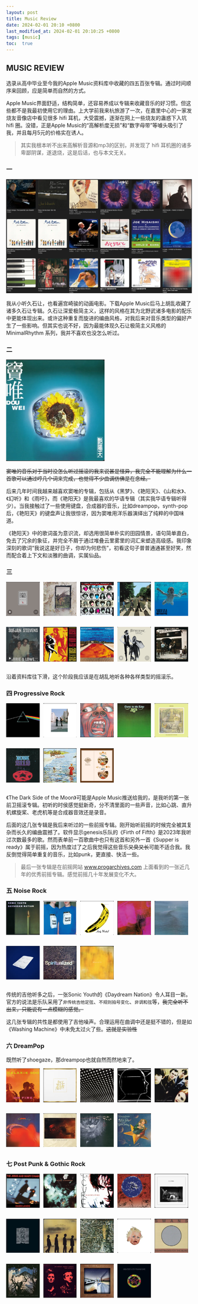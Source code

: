 ```yaml
---
layout: post
title: Music Review
date: 2024-02-01 20:10 +0800
last_modified_at: 2024-02-01 20:10:25 +0800
tags: [music]
toc:  true
---
```


## MUSIC REVIEW

选录从高中毕业至今我的Apple Music资料库中收藏的四五百张专辑。通过时间顺序来回顾，应是简单而自然的方式。

Apple Music界面舒适，结构简单，还容易养成以专辑来收藏音乐的好习惯。但这些都不是我最初使用它的理由。上大学前我来杭旅游了一次，在嘉里中心的一家发烧友音像店中看见很多 hifi 耳机，大受震撼，逐渐在网上一些烧友的蛊惑下入坑 hifi 圈。没错，正是Apple Music的“高解析度无损”和“数字母带”等噱头吸引了我，并且每月5元的价格实在诱人。

> 其实我根本听不出来高解析音源和mp3的区别，并发现了 hifi 耳机圈的诸多卑鄙阴谋，遂退烧，这是后话，也与本文无关。

### 一

![image-20240301124338510](https://github.com/utenasama/utenasama.github.io/raw/master/media/image-20240301124338510.png)

我从小听久石让，也看遍宫崎骏的动画电影。下载Apple Music后马上胡乱收藏了诸多久石让专辑。久石让深爱极简主义，这样的风格在其为北野武诸多电影的配乐中更能体现出来。或许这种重复而旋进的编曲风格，对我后来对音乐类型的偏好产生了一些影响。但其实也说不好，因为最能体现久石让极简主义风格的 MinimalRhythm 系列，我并不喜欢也没怎么听过。

### 二

![image-20240301134446766](https://github.com/utenasama/utenasama.github.io/raw/master/media/image-20240301134446766.png)

<del>窦唯的音乐对于当时没怎么听过摇滚的我来说甚是怪异，我完全不能理解为什么一首歌可以通过哼几个词来完成，也觉得不少曲调仿佛是在念经。</del>

后来几年时间我越来越喜欢窦唯的专辑，包括从《黑梦》、《艳阳天》、《山和水》、《幻听》和《雨吁》，而《艳阳天》是我最喜欢的华语专辑（其实我华语专辑听得少）。当我接触过了一些使用键盘，合成器的音乐，比如dreampop，synth-pop后，《艳阳天》的键盘声让我很惊讶，因为窦唯用洋乐器演绎出了纯粹的中国味道。

《艳阳天》中的歌词虽为意识流，却选用很简单朴实的田园情景，语句简单直白，免去了冗余的象征，并完全不屑于通过堆叠云里雾里的词汇来塑造高级感。我印象深刻的歌词“我说这是好日子，你却为何悲伤”，初看这句子普普通通甚至好笑，然而配合着上下文和淡雅的曲调，实属仙品。

### 三

<html lang="en">
<head>
<meta charset="UTF-8">
<meta name="viewport" content="width=device-width, initial-scale=1.0">
<title>Images Side by Side</title>
<style>
  .image-container {
    display: flex;
    justify-content: space-between;
    margin-bottom: 20px; /* 设置容器之间的间距 */
  }
  .image-container.left-align {
    justify-content: flex-start; /* 左对齐 */
  }
   .image-container.left-align img {
    margin-right: 10px; /* 图片右侧间距 */
  }
  .image-container img {
    max-width: 18%; /* 控制图片宽度 */
    margin-bottom: 10px; /* 设置图片之间的间距 */
  }
</style>
</head>
<body>

<div class="image-container left-align">
  <img src="https://github.com/utenasama/utenasama.github.io/raw/master/media/image-20240301134359409.png" alt="Image 1">
  <img src="https://github.com/utenasama/utenasama.github.io/raw/master/media/image-20240301134541022.png" alt="Image 2">
  <img src="https://github.com/utenasama/utenasama.github.io/raw/master/media/image-20240301134624103.png" alt="Image 3">
  <img src="https://github.com/utenasama/utenasama.github.io/raw/master/media/image-20240301134656408.png" alt="Image 4">
  <img src="https://github.com/utenasama/utenasama.github.io/raw/master/media/image-20240301134554419.png" alt="Image 5">
</div>

<div class="image-container left-align">
  <img src="https://github.com/utenasama/utenasama.github.io/raw/master/media/image-20240301134420991.png" alt="Image 6">
  <img src="https://github.com/utenasama/utenasama.github.io/raw/master/media/image-20240301134906939.png" alt="Image 7">
  <img src="https://github.com/utenasama/utenasama.github.io/raw/master/media/image-20240301134943394.png" alt="Image 8">
  <img src="https://github.com/utenasama/utenasama.github.io/raw/master/media/image-20240301135004194.png" alt="Image 9">
  <img src="https://github.com/utenasama/utenasama.github.io/raw/master/media/image-20240301135206303.png" alt="Image 10">
</div>
</body>
</html>

沿着资料库往下滑，这个阶段我应该是在胡乱地听各种各样类型的摇滚乐。



### 四 Progressive Rock

<!DOCTYPE html>
<html lang="en">
<head>
<meta charset="UTF-8">
<meta name="viewport" content="width=device-width, initial-scale=1.0">
<title>Images Side by Side</title>
<style>
  .image-container {
    display: flex;
    justify-content: space-between;
    margin-bottom: 20px; /* 设置容器之间的间距 */
  }
  .image-container.left-align {
    justify-content: flex-start; /* 左对齐 */
  }
   .image-container.left-align img {
    margin-right: 10px; /* 图片右侧间距 */
  }
  .image-container img {
    max-width: 18%; /* 控制图片宽度 */
    margin-bottom: 10px; /* 设置图片之间的间距 */
  }
</style>
</head>
<body>

<div class="image-container left-align">
  <img src="https://github.com/utenasama/utenasama.github.io/raw/master/media/image-20240301145503653.png" alt="Image 1">
  <img src="https://github.com/utenasama/utenasama.github.io/raw/master/media/image-20240301145536295.png" alt="Image 2">
  <img src="https://github.com/utenasama/utenasama.github.io/raw/master/media/image-20240301145647443.png" alt="Image 3">
  <img src="https://github.com/utenasama/utenasama.github.io/raw/master/media/image-20240301145659004.png" alt="Image 4">
  <img src="https://github.com/utenasama/utenasama.github.io/raw/master/media/image-20240301145717480.png" alt="Image 5">
</div>

<div class="image-container left-align"> <!-- 添加 left-align 类 -->
  <img src="https://github.com/utenasama/utenasama.github.io/raw/master/media/image-20240301145737069.png" alt="Image 6">
  <img src="https://github.com/utenasama/utenasama.github.io/raw/master/media/image-20240301145751857.png" alt="Image 7">
  <img src="https://github.com/utenasama/utenasama.github.io/raw/master/media/image-20240301151628215.png" alt="Image 8">
</div>

</body>
</html>

《The Dark Side of the Moon》可能是Apple Music推送给我的，是我听的第一张前卫摇滚专辑。初听的时侯感觉挺新奇，分不清里面的一些声音，比如心跳、直升机螺旋桨、老虎机等是合成器音效还是录音。

后面的这几张专辑是我后来听过的一些前摇专辑。刚开始听前摇的时候完全被其复杂而长久的编曲震撼了。软件显示genesis乐队的《Firth of Fifth》是2023年我听过次数最多的歌。然而表单前一百歌曲中也只有这首和另外一首《Supper is ready》属于前摇，因为热度过了之后我觉得这些音乐<del>又臭又长</del>可能不适合我。我反倒觉得简单重复的音乐，比如punk，更直接、快活一些。

> 最后一张专辑是在前摇网站 www.progarchives.com 上面看到的一张近几年的优秀前摇专辑。感觉前摇几十年发展变化不大。



### 五 Noise Rock
<html lang="en">
<head>
<meta charset="UTF-8">
<meta name="viewport" content="width=device-width, initial-scale=1.0">
<title>Images Side by Side</title>
<style>
  .image-container {
    display: flex;
    justify-content: space-between;
    margin-bottom: 20px; /* 设置容器之间的间距 */
  }
  .image-container.left-align {
    justify-content: flex-start; /* 左对齐 */
  }
   .image-container.left-align img {
    margin-right: 10px; /* 图片右侧间距 */
  }
  .image-container img {
    max-width: 18%; /* 控制图片宽度 */
    margin-bottom: 10px; /* 设置图片之间的间距 */
  }
</style>
</head>
<body>

<div class="image-container left-align">
  <img src="https://github.com/utenasama/utenasama.github.io/raw/master/media/image-20240301152310326.png" alt="Image 1">
  <img src="https://github.com/utenasama/utenasama.github.io/raw/master/media/image-20240301152326658.png" alt="Image 2">
  <img src="https://github.com/utenasama/utenasama.github.io/raw/master/media/image-20240301152349161.png" alt="Image 3">
  <img src="https://github.com/utenasama/utenasama.github.io/raw/master/media/image-20240301152420130.png" alt="Image 4">
  <img src="https://github.com/utenasama/utenasama.github.io/raw/master/media/image-20240301152521179.png" alt="Image 5">
</div>

<div class="image-container left-align">
  <img src="https://github.com/utenasama/utenasama.github.io/raw/master/media/image-20240301154700052.png" alt="Image 6">
  <img src="https://github.com/utenasama/utenasama.github.io/raw/master/media/image-20240301154726812.png" alt="Image 7">
  <img src="https://github.com/utenasama/utenasama.github.io/raw/master/media/image-20240301154543517.png" alt="Image 8">
</div>

</body>
</html>

传统的吉他听多之后，一张Sonic Youth的《Daydream Nation》令人耳目一新。官方的说法是乐队采用了`非传统吉他定弦`、`不规则拍号变化`、`非调和弦`等，<del>我完全听不出来，只能说有一点模糊的感觉。</del>

这几张专辑的共性是都使用了吉他噪声。合理运用在曲调中还是挺不错的，但是如《Washing Machine》中未免太过火了些。<del>这就是实验性</del>

### 六 DreamPop

既然听了shoegaze，那dreampop也就自然而然地来了。

<html lang="en">
<head>
<meta charset="UTF-8">
<meta name="viewport" content="width=device-width, initial-scale=1.0">
<title>Images Side by Side</title>
<style>
  .image-container {
    display: flex;
    justify-content: space-between;
    margin-bottom: 20px; /* 设置容器之间的间距 */
  }
  .image-container.left-align {
    justify-content: flex-start; /* 左对齐 */
  }
   .image-container.left-align img {
    margin-right: 10px; /* 图片右侧间距 */
  }
  .image-container img {
    max-width: 18%; /* 控制图片宽度 */
    margin-bottom: 10px; /* 设置图片之间的间距 */
  }
</style>
</head>
<body>

<div class="image-container left-align">
  <img src="https://github.com/utenasama/utenasama.github.io/raw/master/media/image-20240301154347509.png" alt="Image 1">
  <img src="https://github.com/utenasama/utenasama.github.io/raw/master/media/image-20240301154409443.png" alt="Image 2">
  <img src="https://github.com/utenasama/utenasama.github.io/raw/master/media/image-20240301154424194.png" alt="Image 3">
  <img src="https://github.com/utenasama/utenasama.github.io/raw/master/media/image-20240301154440167.png" alt="Image 4">
  <img src="https://github.com/utenasama/utenasama.github.io/raw/master/media/image-20240301154454753.png" alt="Image 5">
</div>

<div class="image-container left-align">
  <img src="https://github.com/utenasama/utenasama.github.io/raw/master/media/image-20240301154748953.png" alt="Image 6">
  <img src="https://github.com/utenasama/utenasama.github.io/raw/master/media/image-20240301154804563.png" alt="Image 7">
  <img src="https://github.com/utenasama/utenasama.github.io/raw/master/media/image-20240301154828529.png" alt="Image 8">
  <img src="https://github.com/utenasama/utenasama.github.io/raw/master/media/image-20240301155701721.png" alt="Image 9">

</div>

</body>
</html>


### 七 Post Punk & Gothic Rock

<html lang="en">
<head>
<meta charset="UTF-8">
<meta name="viewport" content="width=device-width, initial-scale=1.0">
<title>Images Side by Side</title>
<style>
  .image-container {
    display: flex;
    justify-content: space-between;
    margin-bottom: 20px; /* 设置容器之间的间距 */
  }
  .image-container.left-align {
    justify-content: flex-start; /* 左对齐 */
  }
   .image-container.left-align img {
    margin-right: 10px; /* 图片右侧间距 */
  }
  .image-container img {
    max-width: 18%; /* 控制图片宽度 */
    margin-bottom: 10px; /* 设置图片之间的间距 */
  }
</style>
</head>
<body>

<div class="image-container left-align">
  <img src="https://github.com/utenasama/utenasama.github.io/raw/master/media/image-20240301155329955.png" alt="Image 1">
  <img src="https://github.com/utenasama/utenasama.github.io/raw/master/media/image-20240301155536336.png" alt="Image 2">
  <img src="https://github.com/utenasama/utenasama.github.io/raw/master/media/image-20240301155548131.png" alt="Image 3">
  <img src="https://github.com/utenasama/utenasama.github.io/raw/master/media/image-20240301155605005.png" alt="Image 4">
  <img src="https://github.com/utenasama/utenasama.github.io/raw/master/media/image-20240301155740621.png" alt="Image 5">
</div>

<div class="image-container left-align">
  <img src="https://github.com/utenasama/utenasama.github.io/raw/master/media/image-20240301155751857.png" alt="Image 6">
  <img src="https://github.com/utenasama/utenasama.github.io/raw/master/media/image-20240301155825138.png" alt="Image 7">
  <img src="https://github.com/utenasama/utenasama.github.io/raw/master/media/image-20240301155953579.png" alt="Image 8">
  <img src="https://github.com/utenasama/utenasama.github.io/raw/master/media/image-20240301160020174.png" alt="Image 9">
  <img src="https://github.com/utenasama/utenasama.github.io/raw/master/media/image-20240301160030483.png" alt="Image 10">
</div>

<div class="image-container left-align">
  <img src="https://github.com/utenasama/utenasama.github.io/raw/master/media/image-20240301160052025.png" alt="Image 11">
  <img src="https://github.com/utenasama/utenasama.github.io/raw/master/media/image-20240301160103666.png" alt="Image 12">
  <img src="https://github.com/utenasama/utenasama.github.io/raw/master/media/image-20240301160217058.png" alt="Image 13">
  <img src="https://github.com/utenasama/utenasama.github.io/raw/master/media/image-20240301160227485.png" alt="Image 14">
</div>


</div>

</body>
</html>



